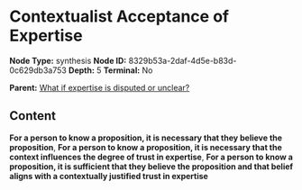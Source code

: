 # Contextualist Acceptance of Expertise

**Node Type:** synthesis
**Node ID:** 8329b53a-2daf-4d5e-b83d-0c629db3a753
**Depth:** 5
**Terminal:** No

**Parent:** [What if expertise is disputed or unclear?](what-if-expertise-is-disputed-or-unclear-antithesis-a2fadc13-3086-4898-8e3e-35ac3f28d75f.md)

## Content

**For a person to know a proposition, it is necessary that they believe the proposition**, **For a person to know a proposition, it is necessary that the context influences the degree of trust in expertise**, **For a person to know a proposition, it is sufficient that they believe the proposition and that belief aligns with a contextually justified trust in expertise**
